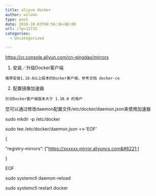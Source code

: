 ```yaml
---
title: aliyun docker
author: wiloon
type: post
date: 2018-10-03T08:56:36+00:00
url: /?p=12733
categories:
  - Uncategorized

---
```

https://cr.console.aliyun.com/cn-qingdao/mirrors

  1. 安装／升级Docker客户端
  
    推荐安装1.10.0以上版本的Docker客户端，参考文档 docker-ce 
  2. 配置镜像加速器
  
    针对Docker客户端版本大于 1.10.0 的用户

您可以通过修改daemon配置文件/etc/docker/daemon.json来使用加速器
  
sudo mkdir -p /etc/docker
  
sudo tee /etc/docker/daemon.json <<-&#8216;EOF&#8217;
  
{
    
"registry-mirrors&#8221;: ["https://xxxxxx.mirror.aliyuncs.com&#8221;]
  
}
  
EOF
  
sudo systemctl daemon-reload
  
sudo systemctl restart docker